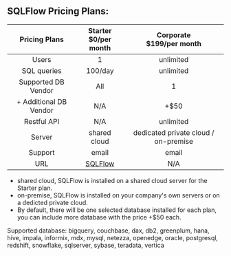 ## SQLFlow Pricing Plans:

|Pricing Plans   |  Starter <br> $0/per month| Corporate <br> $199/per month |
|:-:|:-:|:-:|
|  Users |  1 |  unlimited  |
|  SQL queries |  100/day | unlimited  |
|  Supported DB Vendor | All  |  1  |
|  + Additional DB Vendor | N/A  |  +$50  |
|  Restful API |  N/A | unlimited |
|  Server | shared cloud  | dedicated private cloud / on-premise  |
|  Support |  email | email  |
|  URL |  [SQLFlow](https://gudusoft.com/sqlflow/#/) | N/A  |



- shared cloud, SQLFlow is installed on a shared cloud server for the Starter plan.
- on-premise, SQLFlow is installed on your company's own servers or on a dedicted private cloud.
- By default, there will be one selected database installed for each plan, you can include more database with the price +$50 each.

Supported database: bigquery, couchbase, dax, db2, greenplum, hana, hive, impala, informix, mdx, mysql, netezza, openedge, oracle, postgresql, redshift, snowflake, sqlserver, sybase, teradata, vertica